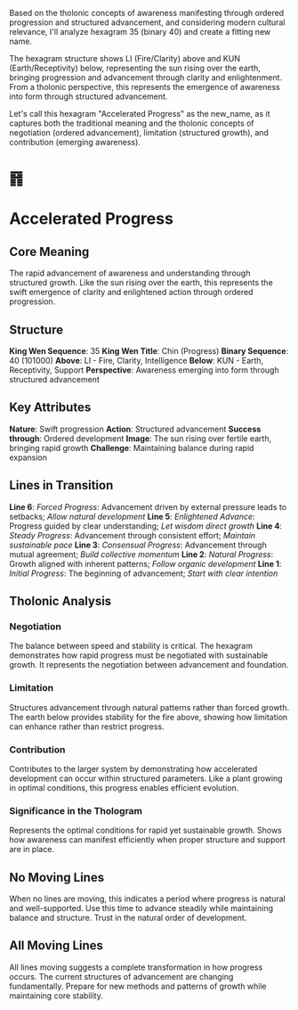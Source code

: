 Based on the tholonic concepts of awareness manifesting through ordered progression and structured advancement, and considering modern cultural relevance, I'll analyze hexagram 35 (binary 40) and create a fitting new name.

The hexagram structure shows LI (Fire/Clarity) above and KUN (Earth/Receptivity) below, representing the sun rising over the earth, bringing progression and advancement through clarity and enlightenment. From a tholonic perspective, this represents the emergence of awareness into form through structured advancement.

Let's call this hexagram "Accelerated Progress" as the new_name, as it captures both the traditional meaning and the tholonic concepts of negotiation (ordered advancement), limitation (structured growth), and contribution (emerging awareness).

# ䷢ 
# Accelerated Progress

## Core Meaning
The rapid advancement of awareness and understanding through structured growth. Like the sun rising over the earth, this represents the swift emergence of clarity and enlightened action through ordered progression.

## Structure
**King Wen Sequence**: 35
**King Wen Title**: Chin (Progress)
**Binary Sequence**: 40 (101000)
**Above**: LI - Fire, Clarity, Intelligence
**Below**: KUN - Earth, Receptivity, Support
**Perspective**: Awareness emerging into form through structured advancement

## Key Attributes
**Nature**: Swift progression
**Action**: Structured advancement
**Success through**: Ordered development
**Image**: The sun rising over fertile earth, bringing rapid growth
**Challenge**: Maintaining balance during rapid expansion

## Lines in Transition
**Line 6**: *Forced Progress*: Advancement driven by external pressure leads to setbacks; *Allow natural development*
**Line 5**: *Enlightened Advance*: Progress guided by clear understanding; *Let wisdom direct growth*
**Line 4**: *Steady Progress*: Advancement through consistent effort; *Maintain sustainable pace*
**Line 3**: *Consensual Progress*: Advancement through mutual agreement; *Build collective momentum*
**Line 2**: *Natural Progress*: Growth aligned with inherent patterns; *Follow organic development*
**Line 1**: *Initial Progress*: The beginning of advancement; *Start with clear intention*

## Tholonic Analysis
### Negotiation
The balance between speed and stability is critical. The hexagram demonstrates how rapid progress must be negotiated with sustainable growth. It represents the negotiation between advancement and foundation.

### Limitation
Structures advancement through natural patterns rather than forced growth. The earth below provides stability for the fire above, showing how limitation can enhance rather than restrict progress.

### Contribution
Contributes to the larger system by demonstrating how accelerated development can occur within structured parameters. Like a plant growing in optimal conditions, this progress enables efficient evolution.

### Significance in the Thologram
Represents the optimal conditions for rapid yet sustainable growth. Shows how awareness can manifest efficiently when proper structure and support are in place.

## No Moving Lines
When no lines are moving, this indicates a period where progress is natural and well-supported. Use this time to advance steadily while maintaining balance and structure. Trust in the natural order of development.

## All Moving Lines
All lines moving suggests a complete transformation in how progress occurs. The current structures of advancement are changing fundamentally. Prepare for new methods and patterns of growth while maintaining core stability.